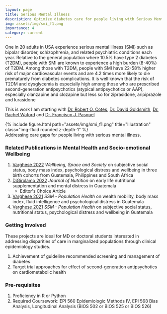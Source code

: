 ```yaml
---
layout: page
title: Serious Mental Illness
description: Optimize diabetes care for people living with Serious Mental Illness
img: assets/img/smi_f1.png
importance: 4
category: current
---
```

One in 20 adults in USA experience serious mental illness (SMI) such as bipolar disorder, schizophrenia, and related psychiatric conditions each year. Relative to the general population where 10.5% have type 2 diabetes (T2DM), people with SMI are known to experience a high burden (8-40%) of T2DM. Among those with T2DM, people with SMI have 22-58% higher risk of major cardiovascular events and are 4.2 times more likely to die prematurely from diabetes complications. It is well known that the risk of T2DM and dysglycemia is especially high among those who are prescribed second-generation antipsychotics (atypical antipsychotics or AAP), especially olanzapine and clozapine but less so for ziprasidone, aripiprazole and lurasidone

This is work I am starting with [Dr. Robert O. Cotes](https://www.gradyhealth.org/doctors/robert-o-cotes/), [Dr. David Goldsmith](https://www.gradyhealth.org/doctors/david-r-goldsmith/), [Dr. Rachel Waford](https://sph.emory.edu/faculty/profile/index.php?FID=rachel-waford%20-8698) and [Dr. Francisco J. Pasquel](https://diabetes.emory.edu/people/faculty/pasquel.html)


<div class="row">
    <div class="col-sm mt-3 mt-md-0">
        {% include figure.html path="assets/img/smi_f1.png" title="Illustration" class="img-fluid rounded z-depth-1" %}
    </div>
</div>
<div class="caption">
    Addressing care gaps for people living with serious mental illness.
</div>


### Related Publications in Mental Health and Socio-emotional Wellbeing 
1. [Varghese 2022](https://www.sciencedirect.com/science/article/pii/S2666558122000446) *Wellbeing, Space and Society* on subjective social status, body mass index, psychological distress and wellbeing in three birth cohorts from Guatemala, Philippines and South Africa
2. [DiGirolamo 2022](https://www.sciencedirect.com/science/article/pii/S0022316623105633?via%3Dihub) *Journal of Nutrition* on early life nutritional supplementation and mental distress in Guatemala
    - Editor's Choice Article
3. [Varghese 2021](https://www.sciencedirect.com/science/article/pii/S2352827321001270?via%3Dihub) *SSM - Population Health* on wealth mobility, body mass index, fluid intelligence and psychological distress in Guatemala
4. [Varghese 2021](https://www.sciencedirect.com/science/article/pii/S2352827321001555?via%3Dihub) *SSM - Population Health* on subjective social status, nutritional status, psychological distress and wellbeing in Guatemala


### Getting Involved
These projects are ideal for MD or doctoral students interested in addressing disparities of care in marginalized populations through clinical epidemiology studies.

1. Achievement of guideline recommended screening and management of diabetes
2. Target trial approaches for effect of second-generation antipsychotics on cardiometabolic health


### Pre-requisites
1. Proficiency in R or Python
2. Required Coursework: EPI 560 Epidemiologic Methods IV, EPI 568 Bias Analysis, Longitudinal Analysis (BIOS 502 or BIOS 525 or BIOS 526)
